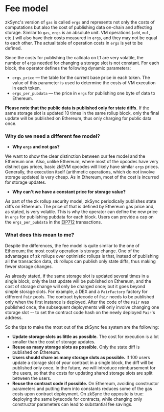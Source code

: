 # Fee model

zkSync's version of `gas` is called `ergs` and represents not only the costs of computations but also the cost of publishing data on-chain and affecting storage. Similar to `gas`, `ergs` is an absolute unit. VM operations (`add`, `mul`, etc.) will also have their costs measured in `ergs`, and they may not be equal to each other. The actual table of operation costs in `ergs` is yet to be defined.

Since the costs for publishing the calldata on L1 are very volatile, the number of `ergs` needed for changing a storage slot is not constant. For each block, the operator defines the following dynamic parameters:

- `ergs_price` — the table for the current base price in each token. The value of this parameter is used to determine the costs of VM execution in each token.
- `ergs_per_pubdata` — the price in `ergs` for publishing one byte of data to Ethereum.

**Please note that the public data is published only for state diffs.** If the same storage slot is updated 10 times in the same rollup block, only the final update will be published on Ethereum, thus only charging for public data once.

### Why do we need a different fee model?

- **Why `ergs` and not gas?**

We want to show the clear distinction between our fee model and the Ethereum one. Also, unlike Ethereum, where most of the opcodes have very distinct gas prices, basic zkEVM opcodes will likely have similar `ergs` prices. Generally, the execution itself (arithmetic operations, which do not involve storage updates) is very cheap. As in Ethereum, most of the cost is incurred for storage updates.

- **Why can't we have a constant price for storage value?**

As part of the zk rollup security model, zkSync periodically publishes state diffs on Ethereum. The price of that is defined by Ethereum gas price and, as stated, is very volatile. This is why the operator can define the new price in `ergs` for publishing pubdata for each block. Users can provide a cap on the `ergs_per_pubdata` in the [EIP712](../../api/api.md#eip712) transactions.

### What does this mean to me?

Despite the differences, the fee model is quite similar to the one of Ethereum; the most costly operation is storage change. One of the advantages of zk rollups over optimistic rollups is that, instead of publishing all the transaction data, zk rollups can publish only state diffs, thus making fewer storage changes.

As already stated, if the same storage slot is updated several times in a single block, only the last update will be published on Ethereum, and the cost of storage change will only be charged once; but it goes beyond simple storage slots. For example, a DEX and a `PairFactory` factory for different `Pair` pools. The contract bytecode of `Pair` needs to be published only when the first instance is deployed. After the code of the `Pair` was published once, the subsequent deployments will only involve changing one storage slot -- to set the contract code hash on the newly deployed `Pair`'s address.

So the tips to make the most out of the zkSync fee system are the following:

- **Update storage slots as little as possible.** The cost for execution is a lot smaller than the cost of storage updates.
- **Reuse as many storage slots as possible.** Only the state diff is published on Ethereum.
- **Users should share as many storage slots as possible.** If 100 users update a storage slot of your contract in a single block, the diff will be published only once. In the future, we will introduce reimbursement for the users, so that the costs for updating shared storage slots are split between the users.
- **Reuse the contract code if possible.** On Ethereum, avoiding constructor parameters and putting them into constants reduces some of the gas costs upon contract deployment. On zkSync the opposite is true: deploying the same bytecode for contracts, while changing only constructor parameters can lead to substantial fee savings.